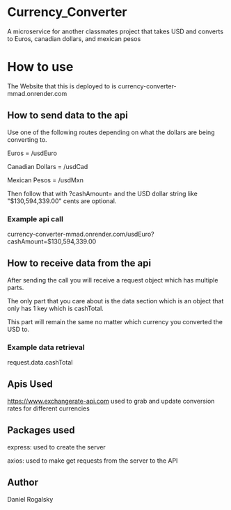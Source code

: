 # Currency_Converter
A microservice for another classmates project that takes USD and converts to Euros, canadian dollars, and mexican pesos

# How to use

The Website that this is deployed to is currency-converter-mmad.onrender.com

## How to send data to the api

Use one of the following routes depending on what the dollars are being converting to.

Euros = /usdEuro

Canadian Dollars = /usdCad

Mexican Pesos = /usdMxn

Then follow that with ?cashAmount= and the USD dollar string like "$130,594,339.00" cents are optional. 

### Example api call 

currency-converter-mmad.onrender.com/usdEuro?cashAmount=$130,594,339.00

## How to receive data from the api

After sending the call you will receive a request object which has multiple parts.

The only part that you care about is the data section which is an object that only has 1 key which is cashTotal.

This part will remain the same no matter which currency you converted the USD to.

### Example data retrieval

request.data.cashTotal


## Apis Used
https://www.exchangerate-api.com used to grab and update conversion rates for different currencies

## Packages used
express: used to create the server

axios: used to make get requests from the server to the API

## Author
Daniel Rogalsky
